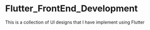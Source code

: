 # Flutter_FrontEnd_Development
This is a collection of UI designs that I have implement using Flutter
